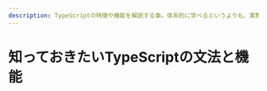 ```yaml
---
description: TypeScriptの特徴や機能を解説する章。体系的に学べるというよりも、実際の開発で頻繁に使用するもの、これだけはおさえておきたい機能を中心に取り上げる。
---
```


# 知っておきたいTypeScriptの文法と機能

